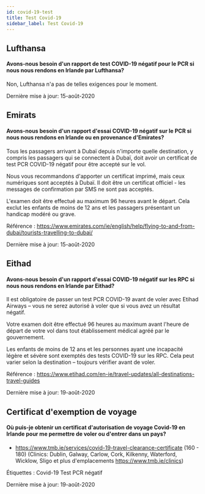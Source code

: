 ```yaml
---
id: covid-19-test
title: Test Covid-19
sidebar_label: Test Covid-19
---
```



## Lufthansa

#### **Avons-nous besoin d'un rapport de test COVID-19 négatif pour le PCR si nous nous rendons en Irlande par Lufthansa?**

Non, Lufthansa n'a pas de telles exigences pour le moment.

Dernière mise à jour: 15-août-2020

## Emirats

#### **Avons-nous besoin d'un rapport d'essai COVID-19 négatif sur le PCR si nous nous rendons en Irlande ou en provenance d'Emirates?**

Tous les passagers arrivant à Dubaï depuis n'importe quelle destination, y compris les passagers qui se connectent à Dubaï, doit avoir un certificat de test PCR COVID-19 négatif pour être accepté sur le vol.

Nous vous recommandons d'apporter un certificat imprimé, mais ceux numériques sont acceptés à Dubaï. Il doit être un certificat officiel - les messages de confirmation par SMS ne sont pas acceptés.

L'examen doit être effectué au maximum 96 heures avant le départ. Cela exclut les enfants de moins de 12 ans et les passagers présentant un handicap modéré ou grave.


Référence : https://www.emirates.com/ie/english/help/flying-to-and-from-dubai/tourists-travelling-to-dubai/

Dernière mise à jour: 15-août-2020

## Eithad

#### **Avons-nous besoin d'un rapport d'essai COVID-19 négatif sur les RPC si nous nous rendons en Irlande par Eithad?**

Il est obligatoire de passer un test PCR COVID-19 avant de voler avec Etihad Airways – vous ne serez autorisé à voler que si vous avez un résultat négatif.

Votre examen doit être effectué 96 heures au maximum avant l'heure de départ de votre vol dans tout établissement médical agréé par le gouvernement.

Les enfants de moins de 12 ans et les personnes ayant une incapacité légère et sévère sont exemptés des tests COVID-19 sur les RPC. Cela peut varier selon la destination – toujours vérifier avant de voler.

Référence : https://www.etihad.com/en-ie/travel-updates/all-destinations-travel-guides

Dernière mise à jour: 19-août-2020

## Certificat d'exemption de voyage

#### Où puis-je obtenir un certificat d'autorisation de voyage Covid-19 en Irlande pour me permettre de voler ou d'entrer dans un pays?

* https://www.tmb.ie/services/covid-19-travel-clearance-certificate (160 - 180) (Clinics: Dublin, Galway, Carlow, Cork, Kilkenny, Waterford, Wicklow, Sligo et plus d'emplacements https://www.tmb.ie/clinics)

Étiquettes : Covid-19 Test PCR négatif

Dernière mise à jour: 19-août-2020
